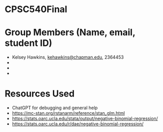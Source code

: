 # CPSC540Final

# Group Members (Name, email, student ID)
* Kelsey Hawkins, kehawkins@chapman.edu, 2364453
*
*
*

# Resources Used
* ChatGPT for debugging and general help
* https://mc-stan.org/rstanarm/reference/stan_glm.html
* https://stats.oarc.ucla.edu/stata/output/negative-binomial-regression/
* https://stats.oarc.ucla.edu/r/dae/negative-binomial-regression/